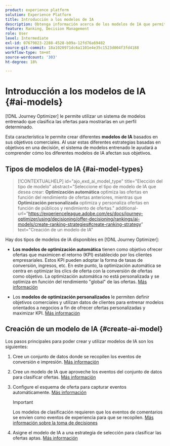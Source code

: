 ```yaml
---
product: experience platform
solution: Experience Platform
title: Introducción a los modelos de IA
description: Obtenga información acerca de los modelos de IA que permiten clasificar ofertas
feature: Ranking, Decision Management
role: User
level: Intermediate
exl-id: 07679823-2288-4528-b09a-12fd76a69482
source-git-commit: 18a1020971dc6a1101e4e35c1523d004f3fd4188
workflow-type: tm+mt
source-wordcount: '303'
ht-degree: 18%

---
```


# Introducción a los modelos de IA {#ai-models}

[!DNL Journey Optimizer] le permite utilizar un sistema de modelos entrenado que clasifica las ofertas para mostrarlas en un perfil determinado.

Esta característica le permite crear diferentes **modelos de IA** basados en sus objetivos comerciales. Al usar estas diferentes estrategias basadas en objetivos en una decisión, el sistema de modelos entrenado le ayudará a comprender cómo los diferentes modelos de IA afectan sus objetivos.

<!--For example, you can select an AI model for the email channel and another one for the push channel. For each channel, the trained model system will leverage multiple data points to determine which offer should be presented first for a given decision policy?, rather than taking into account the offers' priority scores or a [ranking formula](create-ranking-formulas.md).

>[!IMPORTANT]
>
>For now, ranking models are not supported in Journey Optimizer authored channels.-->

## Tipos de modelos de IA {#ai-model-types}

>[!CONTEXTUALHELP]
>id="ajo_exd_ai_model_type"
>title="Elección del tipo de modelo"
>abstract="Seleccione el tipo de modelo de IA que desea crear: **Optimización automática** optimiza las ofertas en función del rendimiento de ofertas anteriores, mientras que **Optimización personalizada** optimiza y personaliza ofertas en función de públicos y rendimiento de ofertas."
>additional-url="https://experienceleague.adobe.com/es/docs/journey-optimizer/using/decisioning/offer-decisioning/rankings/ai-models/create-ranking-strategies#create-ranking-strategy" text="Creación de un modelo de IA"

Hay dos tipos de modelos de IA disponibles en [!DNL Journey Optimizer]:

* **Los modelos de optimización automática** tienen como objetivo ofrecer ofertas que maximicen el retorno (KPI) establecido por los clientes empresariales. Estos KPI pueden adoptar la forma de tasas de conversión, ingresos, etc. En este punto, la optimización automática se centra en optimizar los clics de oferta con la conversión de ofertas como objetivo. La optimización automática no está personalizada y se optimiza en función del rendimiento &quot;global&quot; de las ofertas. [Más información](auto-optimization-model.md)

* Los **modelos de optimización personalizados** le permiten definir objetivos comerciales y utilizan datos de clientes para entrenar modelos orientados a negocios a fin de ofrecer ofertas personalizadas y maximizar KPI. [Más información](personalized-optimization-model.md)

## Creación de un modelo de IA {#create-ai-model}

Los pasos principales para poder crear y utilizar modelos de IA son los siguientes:

1. Cree un conjunto de datos donde se recopilen los eventos de conversión e impresión. [Más información](../data-collection/create-dataset.md)

1. Cree un modelo de IA que aproveche los eventos del conjunto de datos para clasificar ofertas. [Más información](create-ai-models.md)

1. Configure el esquema de oferta para capturar eventos automáticamente. [Más información](../data-collection/schema-requirement.md)

   >[!IMPORTANT]
   >
   >Los modelos de clasificación requieren que los eventos de comentarios se envíen como eventos de experiencia para que se recopilen. [Más información sobre la toma de decisiones](../data-collection/data-collection.md)

1. Asigne el modelo de IA a una estrategia de selección para clasificar las ofertas aptas. [Más información](../selection-strategies.md#select-ranking-method)
